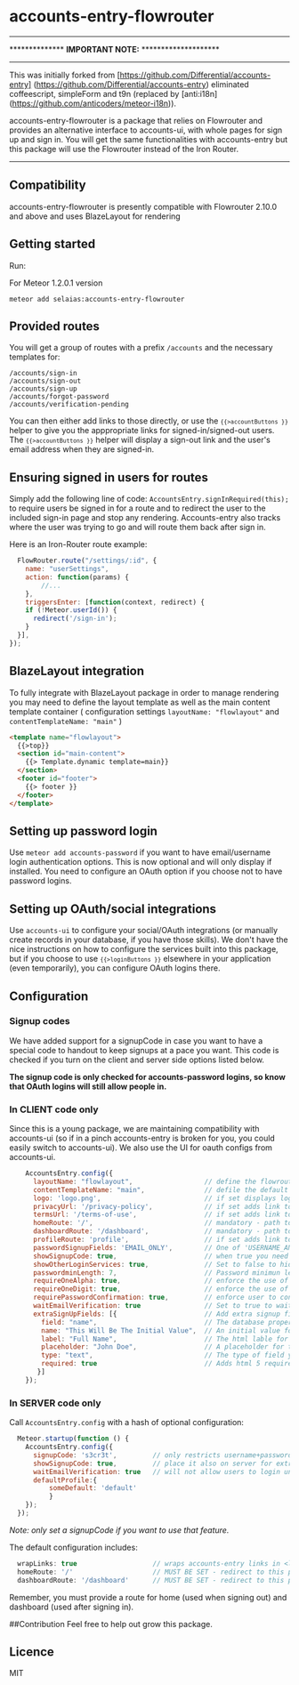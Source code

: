 
# accounts-entry-flowrouter

*********************************************************
**************  **IMPORTANT NOTE:**  ********************
*********************************************************
This was initially forked from [https://github.com/Differential/accounts-entry] (https://github.com/Differential/accounts-entry) eliminated coffeescript, simpleForm and t9n (replaced by [anti:i18n] (https://github.com/anticoders/meteor-i18n)).

accounts-entry-flowrouter is a package that relies on Flowrouter and provides an
alternative interface to accounts-ui, with whole pages for sign up
and sign in. You will get the same functionalities with accounts-entry but this package will use the Flowrouter instead of the Iron Router.
*********************************************************

## Compatibility

accounts-entry-flowrouter is presently compatible with Flowrouter 2.10.0 and above and uses BlazeLayout for rendering

## Getting started

Run:

For Meteor 1.2.0.1 version
```
meteor add selaias:accounts-entry-flowrouter
```

## Provided routes

You will get a group of routes with a prefix `/accounts` and the necessary templates for:

```
/accounts/sign-in
/accounts/sign-out
/accounts/sign-up
/accounts/forgot-password
/accounts/verification-pending
```


You can then either add links to those directly, or use the <code>`{{>accountButtons }}`</code> helper to give you the apppropriate links for signed-in/signed-out users.  The <code>`{{>accountButtons }}`</code> helper will display a sign-out link and the user's email address when they are signed-in.

## Ensuring signed in users for routes

Simply add the following line of code: `AccountsEntry.signInRequired(this);` to require users be signed in for a route and to redirect the user to the included sign-in page and stop any rendering. Accounts-entry also tracks where the user was trying to go and will route them back after sign in.

Here is an Iron-Router route example:

````js
  FlowRouter.route("/settings/:id", {
    name: "userSettings",
    action: function(params) {
        //...
    },
    triggersEnter: [function(context, redirect) {
    if (!Meteor.userId()) {
      redirect('/sign-in');
    }
  }],
});
````

## BlazeLayout integration 

To fully integrate with BlazeLayout package in order to manage rendering you may need to define the layout template as well as the main content template container ( configuration settings `layoutName: "flowlayout"` and `contentTemplateName: "main"` )


```html
<template name="flowlayout">
  {{>top}}
  <section id="main-content">
    {{> Template.dynamic template=main}}
  </section>
  <footer id="footer">
    {{> footer }}
  </footer>
</template>
```

## Setting up password login

Use `meteor add accounts-password` if you want to have email/username login authentication options. This is now optional and will only display if installed. You need to configure an OAuth option if you choose not to have password logins.

## Setting up OAuth/social integrations


Use `accounts-ui` to configure your social/OAuth integrations (or manually create records in your database, if you have those skills). We don't have the nice instructions on how to configure the services built into this package, but if you choose to use <code>`{{>loginButtons }}`</code> elsewhere in your application (even temporarily), you can configure OAuth logins there.

## Configuration

### Signup codes

We have added support for a signupCode in case you want to have a special code to handout to keep signups at a pace you want. This code is checked if you turn on the client and server side options listed below.

**The signup code is only checked for accounts-password logins, so know that OAuth logins will still allow people in.**

### In CLIENT code only

Since this is a young package, we are maintaining compatibility with accounts-ui (so if in a pinch accounts-entry is broken for you, you could easily switch to accounts-ui). We also use the UI for oauth configs from accounts-ui.

```js
    AccountsEntry.config({  
      layoutName: "flowlayout",                  // define the flowrouter layout name
      contentTemplateName: "main",               // defile the default rendering template name
      logo: 'logo.png',                          // if set displays logo above sign-in options
      privacyUrl: '/privacy-policy',             // if set adds link to privacy policy and 'you agree to ...' on sign-up page
      termsUrl: '/terms-of-use',                 // if set adds link to terms  'you agree to ...' on sign-up page
      homeRoute: '/',                            // mandatory - path to redirect to after sign-out
      dashboardRoute: '/dashboard',              // mandatory - path to redirect to after successful sign-in
      profileRoute: 'profile',                   // if set adds link to User Profile
      passwordSignupFields: 'EMAIL_ONLY',        // One of 'USERNAME_AND_EMAIL', 'USERNAME_AND_OPTIONAL_EMAIL', 'USERNAME_ONLY', or 'EMAIL_ONLY' (default).
      showSignupCode: true,                      // when true you need to set the 'signupCode' setting in the server (see below)
      showOtherLoginServices: true,              // Set to false to hide oauth login buttons on the signin/signup pages. Useful if you are using something like accounts-meld or want to oauth for api access
      passwordminLength: 7,                      // Password minimun lenght
      requireOneAlpha: true,                     // enforce the use of at least 1 char [a-z] while building the password
      requireOneDigit: true,                     // enforce the use of at least 1 digit while building the password
      requirePasswordConfirmation: true,         // enforce user to confirm password on signUp and resetPassword templates
      waitEmailVerification: true                // Set to true to wait until newly created user's email has been verified. 
      extraSignUpFields: [{                      // Add extra signup fields on the signup page
        field: "name",                           // The database property you want to store the data in
        name: "This Will Be The Initial Value",  // An initial value for the field, if you want one
        label: "Full Name",                      // The html lable for the field
        placeholder: "John Doe",                 // A placeholder for the field
        type: "text",                            // The type of field you want
        required: true                           // Adds html 5 required property if true
       }]
    });
```

### In SERVER code only

Call `AccountsEntry.config` with a hash of optional configuration:

```js
  Meteor.startup(function () {
    AccountsEntry.config({
      signupCode: 's3cr3t',         // only restricts username+password users, not OAuth
      showSignupCode: true,         // place it also on server for extra security
      waitEmailVerification: true   // will not allow users to login until their email is verified.
      defaultProfile:{
          someDefault: 'default'
          }
    });
  });
```

*Note: only set a signupCode if you want to use that feature.*

The default configuration includes:

```js
  wrapLinks: true                   // wraps accounts-entry links in <li> for bootstrap compatability purposes
  homeRoute: '/'                    // MUST BE SET - redirect to this path after sign-out
  dashboardRoute: '/dashboard'      // MUST BE SET - redirect to this path after sign-in
```

Remember, you must provide a route for home (used when signing out) and
dashboard (used after signing in).

##Contribution
Feel free to help out grow this package.


## Licence

MIT
